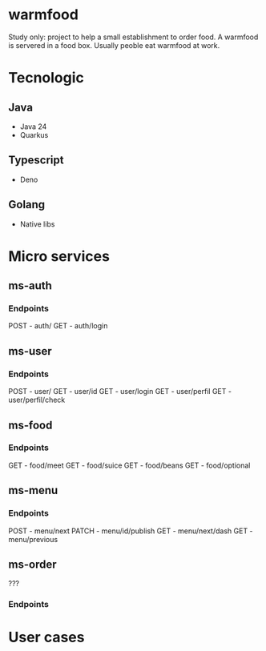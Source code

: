 # warmfood

Study only: project to help a small establishment to order food.
A warmfood is servered in a food box. Usually peoble eat warmfood at work.

# Tecnologic

## Java

- Java 24
- Quarkus

## Typescript

- Deno

## Golang

- Native libs

# Micro services

## ms-auth

### Endpoints
POST - auth/
GET  - auth/login

## ms-user

### Endpoints
POST - user/
GET  - user/id
GET  - user/login
GET  - user/perfil
GET  - user/perfil/check


## ms-food

### Endpoints
GET  - food/meet
GET  - food/suice
GET  - food/beans
GET  - food/optional


## ms-menu

### Endpoints
POST  - menu/next
PATCH - menu/id/publish
GET   - menu/next/dash
GET   - menu/previous


## ms-order
???
### Endpoints


# User cases